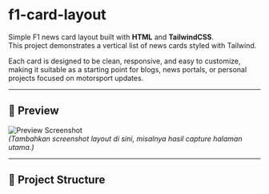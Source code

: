 # f1-card-layout

Simple F1 news card layout built with **HTML** and **TailwindCSS**.  
This project demonstrates a vertical list of news cards styled with Tailwind.

Each card is designed to be clean, responsive, and easy to customize, making it suitable as a starting point for blogs, news portals, or personal projects focused on motorsport updates.

---

## 🚀 Preview

![Preview Screenshot](./preview.png)  
*(Tambahkan screenshot layout di sini, misalnya hasil capture halaman utama.)*

---

## 📂 Project Structure


